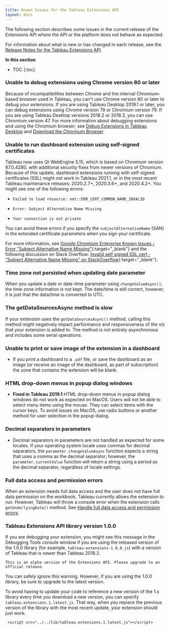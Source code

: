 ```yaml
---
title: Known Issues for the Tableau Extensions API
layout: docs
--- 
```


The following section describes some issues in the current release of the Extensions API where the API or the platform does not behave as expected.

For information about what is new or has changed in each release, see the [Release Notes for the Tableau Extensions API]({{site.baseurl}}/docs/trex_release-notes.html).

**In this section**

* TOC
{:toc}

### Unable to debug extensions using Chrome version 80 or later

Because of incompatibilities between Chrome and the internal Chromium-based browser used in Tableau, you can't use Chrome version 80 or later to debug your extensions. If you are using Tableau Desktop 2019.1 or later, you can debug extensions using Chrome version 79 or Chromium version 79. If you are using Tableau Desktop versions 2018.2 or 2018.3, you can use Chromium version 47. For more information about debugging extensions and using the Chromium browser, see [Debug Extensions in Tableau Desktop]({{site.baseurl}}/docs/trex_debugging.html) and [Download the Chromium Browser]({{site.baseurl}}/docs/trex_debugging.html#download-the-chromium-browser).


### Unable to run dashboard extension using self-signed certificates

Tableau now uses Qt WebEngine 5.15, which is based on Chromium version 87.0.4280, with additional security fixes from newer versions of Chromium. Because of this update, dashboard extensions running with self-signed certificates (SSL) might not work in Tableau 2021.1, or in the most recent Tableau maintenance releases: 2020.2.7+, 2020.3.6+, and 2020.4.2+.
You might see one of the following errors:

* `Failed to load resource: net::ERR_CERT_COMMON_NAME_INVALID`
 
* `Error: Subject Alternative Name Missing`

* `Your connection is not private`

You can avoid these errors if you specify the `subjectAlternativeName` (SAN) in the extended certificate parameters when you sign your certificate.

For more information, see [Google Chromium Enterprise Known Issues - Error "Subject Alternative Name Missing"](https://support.google.com/chrome/a/answer/9813310?hl=en#zippy=%2Cerror-subject-alternative-name-missing-or-neterr-cert-common-name-invalid-or-your-connection-is-not-private){:target="_blank"} and the following discussion on Stack Overflow: [Invalid self signed SSL cert - “Subject Alternative Name Missing” on StackOverflow](https://stackoverflow.com/questions/43665243/invalid-self-signed-ssl-cert-subject-alternative-name-missing){:target="_blank"}.


### Time zone not persisted when updating date parameter

When you update a date or date-time parameter using `changeValueAsync()`, the time zone information is not kept. The date/time is still correct, however, it is just that the data/time is converted to UTC.

### The getDataSourcesAsync method is slow

If your extension uses the `getDataSourcesAsync()` method, calling this method might negatively impact performance and responsiveness of the viz that your extension is added to. The method is not entirely asynchronous and includes some serial operations.

### Unable to print or save image of the extension in a dashboard

- If you print a dashboard to a `.pdf` file, or save the dashboard as an image (or receive an image of the dashboard, as part of subscription) the zone that contains the extension will be blank.

### HTML drop-down menus in popup dialog windows

- **Fixed in Tableau 2019.1** HTML drop-down menus in popup dialog windows do not work as expected on MacOS. Users will not be able to select menu items using the mouse. They can select items with the cursor keys. To avoid issues on MacOS, use radio buttons or another method for user selection in the popup dialog. 

### Decimal separators in parameters

- Decimal separators in parameters are not handled as expected for some locales. If your operating system locale uses commas for decimal separators, the `parameter.changeValueAsync` function expects a string that uses a comma as the decimal separator; however, the `parameter.currentValue` function will return a string using a period as the decimal separator, regardless of locale settings. 

### Full data access and permission errors

When an extension needs full data access and the user does not have full data permission on the workbook, Tableau currently allows the extension to run. However, Tableau will throw a console error when the extension calls `getUnderlyingData()` method. See [Handle full data access and permission errors]({{site.baseurl}}/docs/trex_getdata.html#handle-full-data-access-and-permission-errors).


### Tableau Extensions API library version 1.0.0 

If you are debugging your extension, you might see this message in the Debugging Tools console window if you are using the released version of the 1.0.0 library (for example, `tableau-extensions-1.0.0.js`) with a version of Tableau that is newer than Tableau 2018.2.

```
This is an alpha version of the Extensions API. Please upgrade to an official release.

```

You can safely ignore this warning. However, if you are using the 1.0.0 library, be sure to upgrade to the latest version.

To avoid having to update your code to reference a new version of the 1.x library every time you download a new version, you can specify `tableau.extensions.1.latest.js`. That way, when you replace the previous version of the library with the most recent update, your extension should just work.

```
 <script src="../../lib/tableau.extensions.1.latest.js"></script>

```
